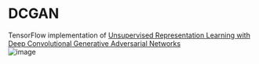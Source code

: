 # DCGAN

TensorFlow implementation of [Unsupervised Representation Learning with Deep Convolutional Generative Adversarial Networks](https://arxiv.org/pdf/1511.06434.pdf)  
![image](images/img_001.png)
